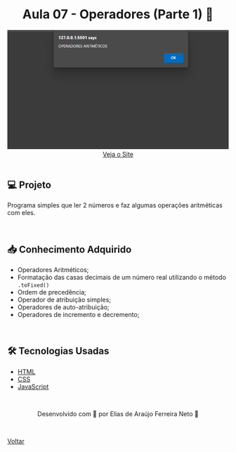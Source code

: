 <h1 align="center">Aula 07 - Operadores (Parte 1) 🔢</h1>

<div align="center">
  <img src="./demonstracao.gif">
</div>

<div align="center">
  <a href="https://elias-neto.github.io/Curso-em-video-JavaScript/modulos/moduloB/aula07/index.html">Veja o Site</a>
</div>

<br>

## 💻 Projeto

Programa simples que ler 2 números e faz algumas operações aritméticas com eles.

<br>

## 📥 Conhecimento Adquirido 

- Operadores Aritméticos;
- Formatação das casas decimais de um número real utilizando o método `.toFixed()`
- Ordem de precedência;
- Operador de atribuição simples;
- Operadores de auto-atribuição;
- Operadores de incremento e decremento;

<br>

## 🛠 Tecnologias Usadas

- [HTML](https://www.w3schools.com/html/)
- [CSS](https://www.w3schools.com/css/)
- [JavaScript](https://www.w3schools.com/js/)

<br>

<p align="center"> Desenvolvido com 💙 por Elias de Araújo Ferreira Neto 👋 <p>

<br>
  
<a href="../../../README.md">Voltar</a>